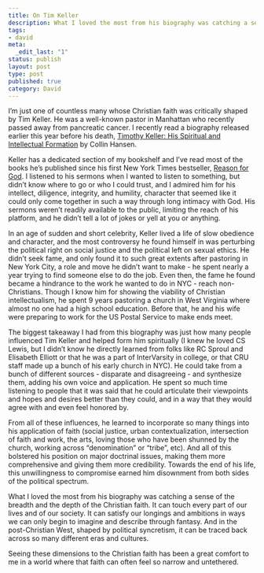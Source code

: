 ```yaml
---
title: On Tim Keller
description: What I loved the most from his biography was catching a sense of the breadth and the depth of the Christian faith. It can touch every part of our lives and of our society. It can satisfy our longings and ambitions in ways we can only begin to imagine and describe through fantasy. And in the post-Christian West, shaped by political syncretism, it can be traced back across so many different eras and cultures. Seeing these dimensions to the Christian faith has been a great comfort to me in a world where that faith can often feel so narrow and untethered.
tags:
- david
meta:
  _edit_last: "1"
status: publish
layout: post
type: post
published: true
category: David
---
```


I’m just one of countless many whose Christian faith was critically shaped by Tim Keller. He was a well-known pastor in Manhattan who recently passed away from pancreatic cancer. I recently read a biography released earlier this year before his death, [Timothy Keller: His Spiritual and Intellectual Formation](https://www.amazon.com/Timothy-Keller-Spiritual-Intellectual-Formation/dp/0310128684) by Collin Hansen.

Keller has a dedicated section of my bookshelf and I’ve read most of the books he’s published since his first New York Times bestseller, [Reason for God](https://timothykeller.com/books/the-reason-for-god). I listened to his sermons when I wanted to listen to something, but didn’t know where to go or who I could trust, and I admired him for his intellect, diligence, integrity, and humility, character that seemed like it could only come together in such a way through long intimacy with God. His sermons weren’t readily available to the public, limiting the reach of his platform, and he didn’t tell a lot of jokes or yell at you or anything.

In an age of sudden and short celebrity, Keller lived a life of slow obedience and character, and the most controversy he found himself in was perturbing the political right on social justice and the political left on sexual ethics. He didn’t seek fame, and only found it to such great extents after pastoring in New York City, a role and move he didn’t want to make - he spent nearly a year trying to find someone else to do the job. Even then, the fame he found became a hindrance to the work he wanted to do in NYC - reach non-Christians. Though I know him for showing the viability of Christian intellectualism, he spent 9 years pastoring a church in West Virginia where almost no one had a high school education. Before that, he and his wife were preparing to work for the US Postal Service to make ends meet.

The biggest takeaway I had from this biography was just how many people influenced Tim Keller and helped form him spiritually (I knew he loved CS Lewis, but I didn’t know he directly learned from folks like RC Sproul and Elisabeth Elliott or that he was a part of InterVarsity in college, or that CRU staff made up a bunch of his early church in NYC). He could take from a bunch of different sources - disparate and disagreeing - and synthesize them, adding his own voice and application. He spent so much time listening to people that it was said that he could articulate their viewpoints and hopes and desires better than they could, and in a way that they would agree with and even feel honored by.

From all of these influences, he learned to incorporate so many things into his application of faith (social justice, urban contextualization, intersection of faith and work, the arts, loving those who have been shunned by the church, working across “denomination” or “tribe”, etc). And all of this bolstered his position on major doctrinal issues, making them more comprehensive and giving them more credibility. Towards the end of his life, this unwillingness to compromise earned him disownment from both sides of the political spectrum.

What I loved the most from his biography was catching a sense of the breadth and the depth of the Christian faith. It can touch every part of our lives and of our society. It can satisfy our longings and ambitions in ways we can only begin to imagine and describe through fantasy. And in the post-Christian West, shaped by political syncretism, it can be traced back across so many different eras and cultures.

Seeing these dimensions to the Christian faith has been a great comfort to me in a world where that faith can often feel so narrow and untethered.

